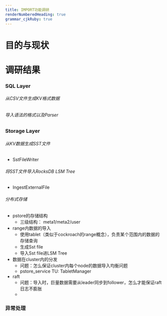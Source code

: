 ```yaml
---
title: IMPORT功能调研
renderNumberedHeading: true
grammar_cjkRuby: true
---
```

# 目的与现状

# 调研结果
### SQL Layer 
###### 从CSV文件生成KV格式数据

###### 导入语法的格式以及Parser

### Storage Layer 
###### 从KV数据生成SST文件
- SstFileWriter

###### 将SST文件导入RocksDB LSM Tree
- IngestExternalFile

###### 分布式存储
- pstore的存储结构
	- 三级结构： meta1/meta2/user
- range内数据的导入
	- 使用tablet（类似于cockroach的range概念），负责某个范围内的数据的存储查询
	- 生成Sst file
	- 导入Sst file进LSM Tree
- 数据在cluster内的分发
	- 问题：怎么保证cluster内每个node的数据导入均衡问题
	- pstore_service TU: TabletManager
- raft
	- 问题：导入时，巨量数据需要从leader同步到follower，怎么才能保证raft日志不膨胀
	- 
 
### 异常处理
